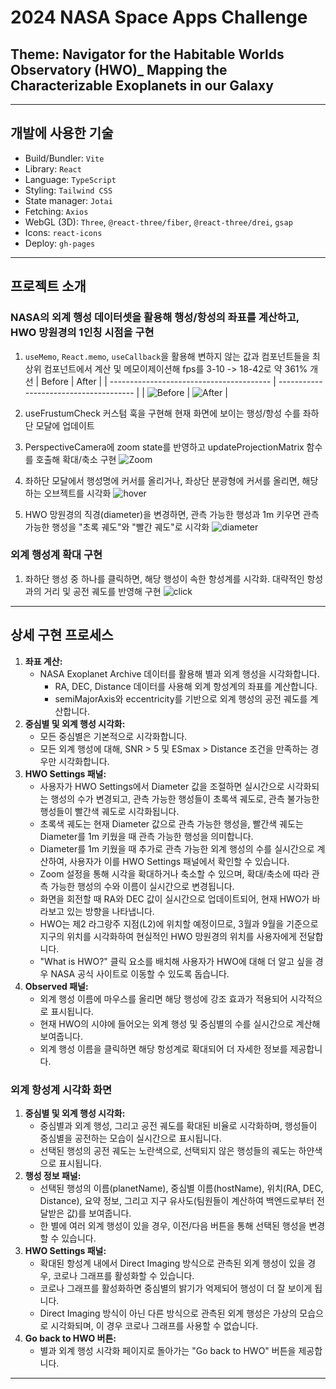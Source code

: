 # 2024 NASA Space Apps Challenge

## Theme: Navigator for the Habitable Worlds Observatory (HWO)\_ Mapping the Characterizable Exoplanets in our Galaxy

---

## 개발에 사용한 기술

- Build/Bundler: `Vite`
- Library: `React`
- Language: `TypeScript`
- Styling: `Tailwind CSS`
- State manager: `Jotai`
- Fetching: `Axios`
- WebGL (3D): `Three`, `@react-three/fiber`, `@react-three/drei`, `gsap`
- Icons: `react-icons`
- Deploy: `gh-pages`

---

## 프로젝트 소개

### NASA의 외계 행성 데이터셋을 활용해 행성/항성의 좌표를 계산하고, HWO 망원경의 1인칭 시점을 구현

1.  `useMemo`, `React.memo`, `useCallback`을 활용해 변하지 않는 값과 컴포넌트들을 최상위 컴포넌트에서 계산 및 메모이제이션해 fps를 3-10 -> 18-42로 약 361% 개선
    | Before | After |
    | ---------------------------------------- | -------------------------------------- |
    | ![Before](./docs/before_memoization.gif) | ![After](./docs/after_memoization.gif) |

2.  useFrustumCheck 커스텀 훅을 구현해 현재 화면에 보이는 행성/항성 수를 좌하단 모달에 업데이트

3.  PerspectiveCamera에 zoom state를 반영하고 updateProjectionMatrix 함수를 호출해 확대/축소 구현
    ![Zoom](./docs/zoom.gif)

4.  좌하단 모달에서 행성명에 커서를 올리거나, 좌상단 분광형에 커서를 올리면, 해당하는 오브젝트를 시각화
    ![hover](./docs/hover.gif)

5.  HWO 망원경의 직경(diameter)을 변경하면, 관측 가능한 행성과 1m 키우면 관측 가능한 행성을 "초록 궤도"와 "빨간 궤도"로 시각화
    ![diameter](./docs/diameter.gif)

### 외계 행성계 확대 구현

1. 좌하단 행성 중 하나를 클릭하면, 해당 행성이 속한 항성계를 시각화. 대략적인 항성과의 거리 및 공전 궤도를 반영해 구현
   ![click](./docs/click.gif)

---

## 상세 구현 프로세스

1. **좌표 계산:**
   - NASA Exoplanet Archive 데이터를 활용해 별과 외계 행성을 시각화합니다.
     - RA, DEC, Distance 데이터를 사용해 외계 항성계의 좌표를 계산합니다.
     - semiMajorAxis와 eccentricity를 기반으로 외계 행성의 공전 궤도를 계산합니다.
2. **중심별 및 외계 행성 시각화:**
   - 모든 중심별은 기본적으로 시각화합니다.
   - 모든 외계 행성에 대해, SNR > 5 및 ESmax > Distance 조건을 만족하는 경우만 시각화합니다.
3. **HWO Settings 패널:**
   - 사용자가 HWO Settings에서 Diameter 값을 조절하면 실시간으로 시각화되는 행성의 수가 변경되고, 관측 가능한 행성들이 초록색 궤도로, 관측 불가능한 행성들이 빨간색 궤도로 시각화됩니다.
   - 초록색 궤도는 현재 Diameter 값으로 관측 가능한 행성을, 빨간색 궤도는 Diameter를 1m 키웠을 때 관측 가능한 행성을 의미합니다.
   - Diameter를 1m 키웠을 때 추가로 관측 가능한 외계 행성의 수를 실시간으로 계산하여, 사용자가 이를 HWO Settings 패널에서 확인할 수 있습니다.
   - Zoom 설정을 통해 시각을 확대하거나 축소할 수 있으며, 확대/축소에 따라 관측 가능한 행성의 수와 이름이 실시간으로 변경됩니다.
   - 화면을 회전할 때 RA와 DEC 값이 실시간으로 업데이트되어, 현재 HWO가 바라보고 있는 방향을 나타냅니다.
   - HWO는 제2 라그랑주 지점(L2)에 위치할 예정이므로, 3월과 9월을 기준으로 지구의 위치를 시각화하여 현실적인 HWO 망원경의 위치를 사용자에게 전달합니다.
   - "What is HWO?" 클릭 요소를 배치해 사용자가 HWO에 대해 더 알고 싶을 경우 NASA 공식 사이트로 이동할 수 있도록 돕습니다.
4. **Observed 패널:**
   - 외계 행성 이름에 마우스를 올리면 해당 행성에 강조 효과가 적용되어 시각적으로 표시됩니다.
   - 현재 HWO의 시야에 들어오는 외계 행성 및 중심별의 수를 실시간으로 계산해 보여줍니다.
   - 외계 행성 이름을 클릭하면 해당 항성계로 확대되어 더 자세한 정보를 제공합니다.

### 외계 항성계 시각화 화면

1. **중심별 및 외계 행성 시각화:**
   - 중심별과 외계 행성, 그리고 공전 궤도를 확대된 비율로 시각화하며, 행성들이 중심별을 공전하는 모습이 실시간으로 표시됩니다.
   - 선택된 행성의 공전 궤도는 노란색으로, 선택되지 않은 행성들의 궤도는 하얀색으로 표시됩니다.
2. **행성 정보 패널:**
   - 선택된 행성의 이름(planetName), 중심별 이름(hostName), 위치(RA, DEC, Distance), 요약 정보, 그리고 지구 유사도(팀원들이 계산하여 백엔드로부터 전달받은 값)를 보여줍니다.
   - 한 별에 여러 외계 행성이 있을 경우, 이전/다음 버튼을 통해 선택된 행성을 변경할 수 있습니다.
3. **HWO Settings 패널:**
   - 확대된 항성계 내에서 Direct Imaging 방식으로 관측된 외계 행성이 있을 경우, 코로나 그래프를 활성화할 수 있습니다.
   - 코로나 그래프를 활성화하면 중심별의 밝기가 억제되어 행성이 더 잘 보이게 됩니다.
   - Direct Imaging 방식이 아닌 다른 방식으로 관측된 외계 행성은 가상의 모습으로 시각화되며, 이 경우 코로나 그래프를 사용할 수 없습니다.
4. **Go back to HWO 버튼:**
   - 별과 외계 행성 시각화 페이지로 돌아가는 "Go back to HWO" 버튼을 제공합니다.

---
